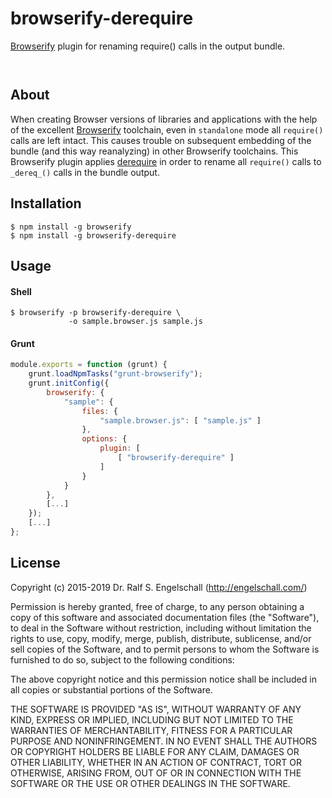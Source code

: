 
browserify-derequire
====================

[Browserify](http://browserify.org/) plugin for renaming require() calls
in the output bundle.

<p/>
<img src="https://nodei.co/npm/browserify-derequire.png?downloads=true&stars=true" alt=""/>

<p/>
<img src="https://david-dm.org/rse/browserify-derequire.png" alt=""/>

About
-----

When creating Browser versions of libraries and applications with the
help of the excellent [Browserify](http://browserify.org/) toolchain,
even in `standalone` mode all
`require()` calls are left intact. This causes trouble on
subsequent embedding of the bundle (and this way reanalyzing) in other Browserify toolchains.
This Browserify plugin applies [derequire](https://www.npmjs.com/package/derequire)
in order to rename all `require()` calls to `_dereq_()` calls in the bundle output.

Installation
------------

```shell
$ npm install -g browserify
$ npm install -g browserify-derequire
```

Usage
-----

#### Shell

```shell
$ browserify -p browserify-derequire \
             -o sample.browser.js sample.js
```

#### Grunt

```js
module.exports = function (grunt) {
    grunt.loadNpmTasks("grunt-browserify");
    grunt.initConfig({
        browserify: {
            "sample": {
                files: {
                    "sample.browser.js": [ "sample.js" ]
                },
                options: {
                    plugin: [
                        [ "browserify-derequire" ]
                    ]
                }
            }
        },
        [...]
    });
    [...]
};
```

License
-------

Copyright (c) 2015-2019 Dr. Ralf S. Engelschall (http://engelschall.com/)

Permission is hereby granted, free of charge, to any person obtaining
a copy of this software and associated documentation files (the
"Software"), to deal in the Software without restriction, including
without limitation the rights to use, copy, modify, merge, publish,
distribute, sublicense, and/or sell copies of the Software, and to
permit persons to whom the Software is furnished to do so, subject to
the following conditions:

The above copyright notice and this permission notice shall be included
in all copies or substantial portions of the Software.

THE SOFTWARE IS PROVIDED "AS IS", WITHOUT WARRANTY OF ANY KIND,
EXPRESS OR IMPLIED, INCLUDING BUT NOT LIMITED TO THE WARRANTIES OF
MERCHANTABILITY, FITNESS FOR A PARTICULAR PURPOSE AND NONINFRINGEMENT.
IN NO EVENT SHALL THE AUTHORS OR COPYRIGHT HOLDERS BE LIABLE FOR ANY
CLAIM, DAMAGES OR OTHER LIABILITY, WHETHER IN AN ACTION OF CONTRACT,
TORT OR OTHERWISE, ARISING FROM, OUT OF OR IN CONNECTION WITH THE
SOFTWARE OR THE USE OR OTHER DEALINGS IN THE SOFTWARE.

